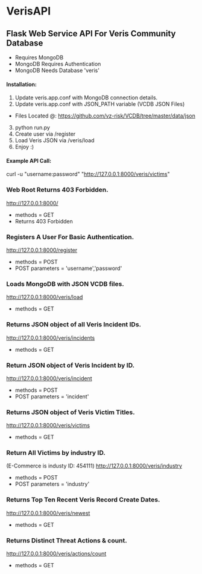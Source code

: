 # VerisAPI

## Flask Web Service API For Veris Community Database
- Requires MongoDB
- MongoDB Requires Authentication
- MongoDB Needs Database 'veris'

#### Installation:
1. Update veris.app.conf with MongoDB connection details.
2. Update veris.app.conf with JSON_PATH variable (VCDB JSON Files)
 - Files Located @: https://github.com/vz-risk/VCDB/tree/master/data/json
3. python run.py
4. Create user via /register
5. Load Veris JSON via /veris/load
6. Enjoy :)

#### Example API Call:

curl -u "username:password" "http://127.0.0.1:8000/veris/victims"

### Web Root Returns 403 Forbidden.
http://127.0.0.1:8000/
- methods = GET
- Returns 403 Forbidden

### Registers A User For Basic Authentication.
http://127.0.0.1:8000/register
- methods = POST
- POST parameters = 'username','password'

### Loads MongoDB with JSON VCDB files.
http://127.0.0.1:8000/veris/load
- methods = GET

### Returns JSON object of all Veris Incident IDs.
http://127.0.0.1:8000/veris/incidents
- methods = GET

### Return JSON object of Veris Incident by ID.
http://127.0.0.1:8000/veris/incident
- methods = POST
- POST parameters = 'incident'

### Returns JSON object of Veris Victim Titles.
http://127.0.0.1:8000/veris/victims
- methods = GET

### Return All Victims by industry ID.
(E-Commerce is industy ID: 454111)
http://127.0.0.1:8000/veris/industry
- methods = POST
- POST parameters = 'industry'

### Returns Top Ten Recent Veris Record Create Dates.
http://127.0.0.1:8000/veris/newest
- methods = GET

### Returns Distinct Threat Actions & count.
http://127.0.0.1:8000/veris/actions/count
- methods = GET

